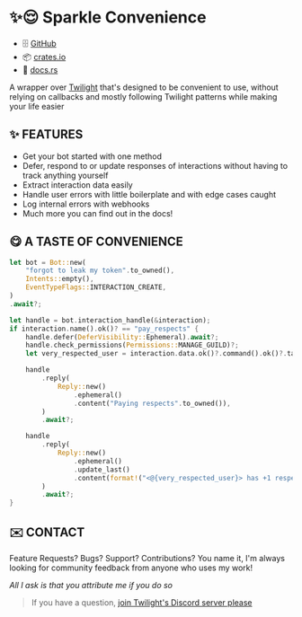 [TWILIGHT_REPO_LINK]: https://github.com/twilight-rs/twilight
[TWILIGHT_DISCORD_LINK]: https://discord.gg/twilight-rs

# ✨😌 Sparkle Convenience

- 🗄️ [GitHub](https://github.com/laralove143/sparkle-convenience)
- 📦 [crates.io](https://crates.io/crates/sparkle-convenience)
- 📖 [docs.rs](https://docs.rs/sparkle-convenience/latest)

A wrapper over [Twilight][TWILIGHT_REPO_LINK] that's designed to be convenient to use, without
relying on callbacks and mostly following Twilight patterns while making your life easier

## ✨ FEATURES

- Get your bot started with one method
- Defer, respond to or update responses of interactions without having to track anything yourself
- Extract interaction data easily
- Handle user errors with little boilerplate and with edge cases caught
- Log internal errors with webhooks
- Much more you can find out in the docs!

## 😋 A TASTE OF CONVENIENCE

```rust
let bot = Bot::new(
    "forgot to leak my token".to_owned(),
    Intents::empty(),
    EventTypeFlags::INTERACTION_CREATE,
)
.await?;

let handle = bot.interaction_handle(&interaction);
if interaction.name().ok()? == "pay_respects" {
    handle.defer(DeferVisibility::Ephemeral).await?;
    handle.check_permissions(Permissions::MANAGE_GUILD)?;
    let very_respected_user = interaction.data.ok()?.command().ok()?.target_id.ok()?;

    handle
        .reply(
            Reply::new()
                .ephemeral()
                .content("Paying respects".to_owned()),
        )
        .await?;

    handle
        .reply(
            Reply::new()
                .ephemeral()
                .update_last()
                .content(format!("<@{very_respected_user}> has +1 respect now")),
        )
        .await?;
}
```

## ✉️ CONTACT

Feature Requests? Bugs? Support? Contributions? You name it, I'm always looking for community feedback from anyone who uses my work!

_All I ask is that you attribute me if you do so_

> If you have a question, [join Twilight's Discord server please][TWILIGHT_DISCORD_LINK]
